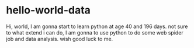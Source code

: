 # hello-world-data
Hi, world, I am gonna start to learn python at age 40 and 196 days. not sure to what extend i can do, I am gonna to use python to do some web spider job and data analysis. wish good luck to me.

